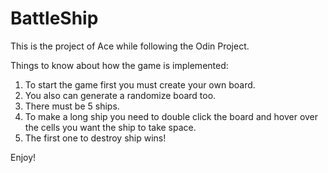 # BattleShip

This is the project of Ace while following the Odin Project.

Things to know about how the game is implemented:

1. To start the game first you must create your own board.
2. You also can generate a randomize board too.
3. There must be 5 ships.
4. To make a long ship you need to double click the board and hover over the cells you want the ship to take space.
5. The first one to destroy ship wins!

Enjoy!
